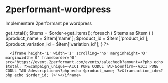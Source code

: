 # 2performant-wordpress
Implementare 2performant pe wordpress
<?php 
// i used Snippet Plugin
// code for  single product...

add_action( 'wp_footer', 'my_footer_scripts' );
function my_footer_scripts(){
// atunci cand se face plata cu cardul la mobilpayment ... 
	if( isset( $_GET['order_id'] )  && is_wc_endpoint_url( 'order-received' ) ) {
		$order_id = $_GET['order_id'];
		
		if ( ! empty( $order_id ) ) {
			$order = wc_get_order( $order_id );
			$total = $order->get_total();
			
			$items = $order->get_items();
			foreach ( $items as $item ) {
				$product_name = $item['name'];
				$product_id = $item['product_id'];
				$product_variation_id = $item['variation_id'];
			}
			
			
  ?>
  
	  <iframe height='1' width='1' scrolling='no' marginheight='0' marginwidth='0' frameborder='0' src='https://event.2performant.com/events/salecheck?amount=<?php echo $total; ?>&campaign_unique=-AICI PUNE CODUL TAU-&confirm=-AICI PUNE CODUL TAU-&description=<?php echo $product_name; ?>&transaction_id=<?php echo $order_id; ?>'></iframe>
  <?php
		}
	}
}

// done. 

?>
